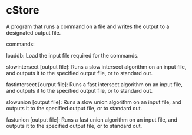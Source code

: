 cStore
======

A program that runs a command on a file and writes the output to a designated output file.

commands:

loaddb: Load the input file required for the commands.

slowintersect [output file]: Runs a slow intersect algorithm on an input file, and outputs it to the specified output file, or to standard out.

fastintersect [ourput file]: Runs a fast intersect algorithm on an input file, and outputs it to the specified output file, or to standard out.

slowunion [output file]: Runs a slow union algorithm on an input file, and outputs it to the specified output file, or to standard out.

fastunion [output file]: Runs a fast union algorithm on an input file, and outputs it to the specified output file, or to standard out.
